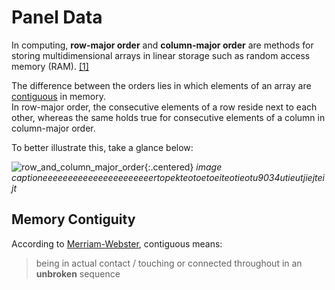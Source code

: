 # Panel Data

In computing, **row-major order** and **column-major order** are methods for storing multidimensional arrays in linear storage such as random access memory (RAM). [[1]](https://en.wikipedia.org/wiki/Row-_and_column-major_order)

The difference between the orders lies in which elements of an array are [contiguous](#memory-contiguity) in memory. <br>
In row-major order, the consecutive elements of a row reside next to each other, whereas the same holds true for consecutive elements of a column in column-major order.

To better illustrate this, take a glance below:

![row_and_column_major_order](https://upload.wikimedia.org/wikipedia/commons/thumb/4/4d/Row_and_column_major_order.svg/360px-Row_and_column_major_order.svg.png){:.centered}
*image captioneeeeeeeeeeeeeeeeeeeeeertopekteotoetoeiteotieotu9034utieutjiejteijt*


## Memory Contiguity
According to [Merriam-Webster](https://www.merriam-webster.com/dictionary/contiguous), contiguous means:

> being in actual contact / touching or connected throughout in an **unbroken** sequence
